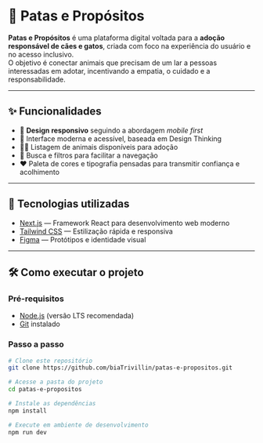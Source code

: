 # 🐾 Patas e Propósitos

**Patas e Propósitos** é uma plataforma digital voltada para a **adoção responsável de cães e gatos**, criada com foco na experiência do usuário e no acesso inclusivo.  
O objetivo é conectar animais que precisam de um lar a pessoas interessadas em adotar, incentivando a empatia, o cuidado e a responsabilidade.

---

## ✨ Funcionalidades
- 📱 **Design responsivo** seguindo a abordagem *mobile first*  
- 🎨 Interface moderna e acessível, baseada em Design Thinking  
- 🐶🐱 Listagem de animais disponíveis para adoção  
- 🔎 Busca e filtros para facilitar a navegação  
- ❤️ Paleta de cores e tipografia pensadas para transmitir confiança e acolhimento  

---

## 🚀 Tecnologias utilizadas
- [Next.js](https://nextjs.org/) — Framework React para desenvolvimento web moderno  
- [Tailwind CSS](https://tailwindcss.com/) — Estilização rápida e responsiva
- [Figma](https://figma.com) — Protótipos e identidade visual  

---

## 🛠️ Como executar o projeto

### Pré-requisitos
- [Node.js](https://nodejs.org/) (versão LTS recomendada)  
- [Git](https://git-scm.com/) instalado  

### Passo a passo

```bash
# Clone este repositório
git clone https://github.com/biaTrivillin/patas-e-propositos.git

# Acesse a pasta do projeto
cd patas-e-propositos

# Instale as dependências
npm install

# Execute em ambiente de desenvolvimento
npm run dev
